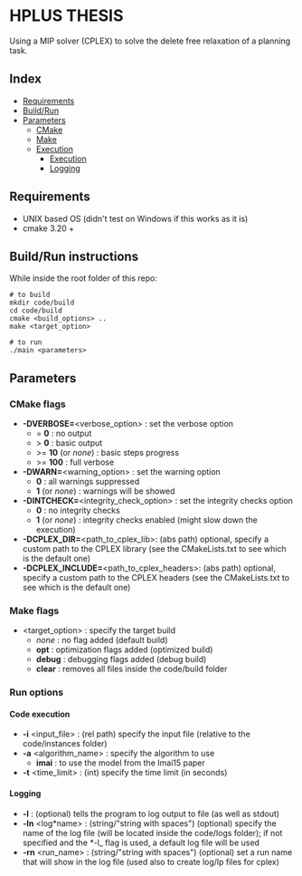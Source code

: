 # HPLUS THESIS

Using a MIP solver (CPLEX) to solve the delete free relaxation of a planning task.

## Index

- [Requirements](#requirements)
- [Build/Run](#buildrun-instructions)
- [Parameters](#parameters)
  - [CMake](#cmake-flags)
  - [Make](#make-flags)
  - [Execution](#run-options)
    - [Execution](#code-execution)
    - [Logging](#logging)

## Requirements

- UNIX based OS (didn't test on Windows if this works as it is)
- cmake 3.20 +

## Build/Run instructions

While inside the root folder of this repo:

```shell
# to build
mkdir code/build
cd code/build
cmake <build_options> ..
make <target_option>

# to run
./main <parameters>
```

## Parameters

### CMake flags

- **-DVERBOSE=**\<verbose_option> : set the verbose option
  - = **0** : no output
  - \> **0** : basic output
  - \>= **10** (or _none_) : basic steps progress
  - \>= **100** : full verbose
- **-DWARN=**\<warning_option> : set the warning option
  - **0** : all warnings suppressed
  - **1** (or _none_) : warnings will be showed
- **-DINTCHECK=**\<integrity_check_option> : set the integrity checks option
  - **0** : no integrity checks
  - **1** (or _none_) : integrity checks enabled (might slow down the execution)
- **-DCPLEX_DIR=**\<path_to_cplex_lib>: (abs path) optional, specify a custom path to the CPLEX library (see the CMakeLists.txt to see which is the default one)
- **-DCPLEX_INCLUDE=**\<path_to_cplex_headers>: (abs path) optional, specify a custom path to the CPLEX headers (see the CMakeLists.txt to see which is the default one)

### Make flags

- \<target_option> : specify the target build
  - _none_ : no flag added (default build)
  - **opt** : optimization flags added (optimized build)
  - **debug** : debugging flags added (debug build)
  - **clear** : removes all files inside the code/build folder

### Run options

#### Code execution

- **-i** <input_file> : (rel path) specify the input file (relative to the code/instances folder)
- **-a** <algorithm_name> : specify the algorithm to use
  - **imai** : to use the model from the Imai15 paper
- **-t** <time_limit> : (int) specify the time limit (in seconds)

#### Logging

- **-l** : (optional) tells the program to log output to file (as well as stdout)
- **-ln** <log*name> : (string/"string with spaces") (optional) specify the name of the log file (will be located inside the code/logs folder); if not specified and the *-l\_ flag is used, a default log file will be used
- **-rn** <run_name> : (string/"string with spaces") (optional) set a run name that will show in the log file (used also to create log/lp files for cplex)
